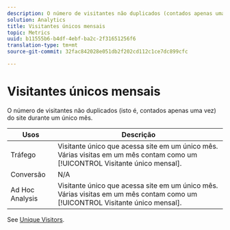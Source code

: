 ```yaml
---
description: O número de visitantes não duplicados (contados apenas uma vez) do site durante um mês.
solution: Analytics
title: Visitantes únicos mensais
topic: Metrics
uuid: b11555b6-b4df-4ebf-ba2c-2f31651256f6
translation-type: tm+mt
source-git-commit: 32fac842028e051db2f202cd112c1ce7dc899cfc

---
```



# Visitantes únicos mensais

O número de visitantes não duplicados (isto é, contados apenas uma vez) do site durante um único mês.

| Usos | Descrição |
|---|---|
| Tráfego | Visitante único que acessa site em um único mês. Várias visitas em um mês contam como um [!UICONTROL Visitante único mensal]. |
| Conversão | N/A |
| Ad Hoc Analysis | Visitante único que acessa site em um único mês. Várias visitas em um mês contam como um [!UICONTROL Visitante único mensal]. |

See [Unique Visitors](/help/components/c-variables/c-metrics/metrics-unique-visitors.md).
